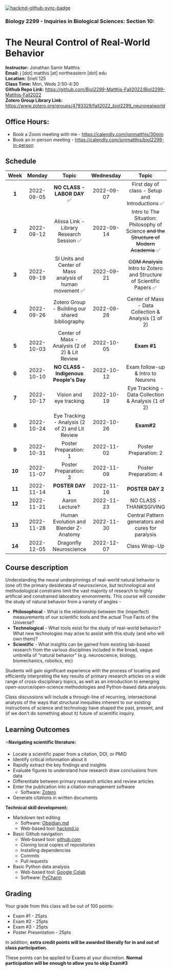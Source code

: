 [![hackmd-github-sync-badge](https://hackmd.io/GsMNof8IRm61DvvJTsCZgA/badge)](https://hackmd.io/GsMNof8IRm61DvvJTsCZgA)
### Biology 2299 - Inquiries in Biological Sciences: Section 10: 
# The Neural Control of Real-World Behavior

**Instructor:** Jonathan Samir Matthis  
**Email:** j [dot] matthis [at] northeastern [dot] edu  
**Location:** Snell 125    
**Class Time:** Mon, Weds 2:50-4:30  
**Github Repo Link:** https://github.com/Biol2299-Matthis-Fall2022/Biol2299-Matthis-Fall2022  
**Zotero Group Library Link:** https://www.zotero.org/groups/4793329/fall2022_biol2299_neurorealworld


## Office Hours:
 - Book a Zoom meeting with me - https://calendly.com/jonmatthis/30min
 - Book an in-person meeting - https://calendly.com/jonmatthis/biol2299-in-person

## Schedule
| **Week** | **Monday** |                         **Topic**                         | **Wednesday** |                                         **Topic**                                         |
|:---:|:------:|:---------------------------------------------------------:|:----:|:-----------------------------------------------------------------------------------------:|
|  **1**   | 2022-09-05 |              **NO CLASS - LABOR DAY**      ✅              |  2022-09-07   |                      First day of class - Setup and Introductions  ✅                      |  
|  **2**   | 2022-09-12 |        Alissa Link - Library Research Session    ✅        |  2022-09-14   | Intro to The Situation: Philosophy of Science ~~and the Structure of Modern Academia~~  ✅ |  
|  **3**   | 2022-09-19 | SI Units and Center of Mass analysis of human movement  ✅ |  2022-09-21   |           ~~COM Analysis~~ Intro to Zotero and Structure of Scientific Papers ✅           |  
|  **4**   | 2022-09-26 |      Zotero Group - Building our shared bibliography      |  2022-09-28   |                  Center of Mass -  Data Collection &  Analysis (1 of 2)                   |   
|  **5**   | 2022-10-03 |     Center of Mass -   Analysis (2 of 2) & Lit Review     |  2022-10-05   |                                        **Exam #1**                                        |   
|  **6**   | 2022-10-10 |          **NO CLASS - Indigenous People's Day**           |  2022-10-12   |                             Exam follow-up & Intro to Neurons                             |   
|  **7**   | 2022-10-17 |                  Vision and eye tracking                  |  2022-10-19   |                    Eye Tracking - Data Collection & Analysis (1 of 2)                     |  
|  **8**   | 2022-10-24 |     Eye Tracking -  Analysis (2 of 2) and Lit Review      |  2022-10-26   |                                        **Exam#2**                                         |  
|  **9**   | 2022-10-31 |                   Poster Preparation: 1                   |  2022-11-02   |                                   Poster Preparation: 2                                   |  
|  **10**  | 2022-11-07 |                Poster Preparation: 3                 |  2022-11-09   |                                   Poster Preparation: 4                                   |  
|  **11**  | 2022-11-14 |                     **POSTER DAY 1**                      |  2022-11-16   |                                     **POSTER DAY 2**                                      |  
|  **12**  | 2022-11-21 |                      Aaron Lecture?                       |  2022-11-23   |                                  NO CLASS - THANKSGIVING                                  |  
|  **13**  | 2022-11-28 |           Human Evolution and Blender Z-Anatomy           |  2022-11-30   |                    Central Pattern generators and cures for paralysis                     |  
|  **14**  | 2022-12-05 |                  Dragonfly Neuroscience                   |  2022-12-07   |                                       Class Wrap-Up                                       |  



## Course description

Understanding the neural underpinnings of real-world natural behavior is (one of) the primary desiderata of neuroscience, but technological and methodological constrains limit the vast majority of research to highly artificial and constrained laboratory environments. This course will consider the study of natural behavior from a variety of angles - 

- **Philosophical** - What is the relationship between the (imperfect) measurements of our scientific tools and the actual True Facts of the Universe?
- **Technological** - What tools exist for the study of real-world behavior? What new technologies may arise to assist with this study (and who will own them)?
- **Scientific** - What insights can be gained from existing lab-based research from the various disciplines included in the broad, vague umbrella of "natural behavior" (e.g. neuroscience, biology, biomechanics, robotics, etc)

Students will gain significant experience with the process of locating and efficiently interpreting the key results of primary research articles on a wide range of cross-disciplinary topics, as well as an introduction to emerging open-source/open-science methodologies and Python-based data analysis.

Class discussions will include a through-line of recurring, intersectional analysis of the ways that structural inequities inherent to our existing instructions of science and technology have shaped the past, present, and (if we don't do something about it) future of scientific inquiry.



## Learning Outcomes

⭐**Navigating scientific literature:**
- Locate a scientific paper from a citation, DOI, or PMID
- Identify critical information about it
- Rapidly extract the key findings and insights
- Evaluate figures to understand how research draw conclusions from data
- Differentiate between primary research articles and review articles
- Enter the publication into a citation management software 
    - Software: [Zotero](https://www.zotero.org/)
- Generate citations in written documents

**Technical skill development:**
- Markdown text editing
    - Software: [Obsidian.md](https://obsidian.md/)
    - Web-based tool: [hackmd.io](https://hackmd.io)
- Basic Github navigation
    - Web-based tool: [github.com](https://github.com)
    - Cloning local copies of repositories
    - Installing dependencies
    - Commits
    - Pull requests
- Basic Python data analysis
    - Web-based tool: [Google Colab](https://colab.google.com)
    - Software: [PyCharm](https://www.jetbrains.com/pycharm/)

## Grading

Your grade from this class will be out of 100 points:
- Exam #1 - 25pts
- Exam #2 - 25pts
- Exam #3 - 25pts
- Poster Presentation - 25pts

In addition, **extra credit points will be awarded liberally for in and out of class participation.**

These points can be applied to Exams at your discretion. **Normal participation will be enough to allow you to skip Exam#3** 
